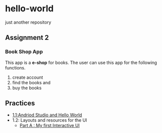 # hello-world
just another repository
## Assignment 2
### Book Shop App
This app is a **e-shop** for books. The user can use this app for the following functions.
1. create account
2. find the books and 
3. buy the books
## Practices

* <a href="/assignments/helloworld.png">  1.1:Andriod Studio and Hello World</a>
* 1.2: Layouts and resources for the UI
    * <a href="/assignments/My first interactive UI.png">  Part A :  My first Interactive UI</a>

